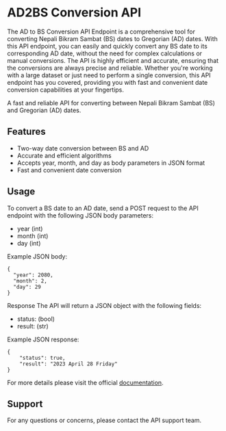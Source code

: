 # AD2BS Conversion API

The AD to BS Conversion API Endpoint is a comprehensive tool for converting Nepali Bikram Sambat (BS) dates to Gregorian (AD) dates. With this API endpoint, you can easily and quickly convert any BS date to its corresponding AD date, without the need for complex calculations or manual conversions. The API is highly efficient and accurate, ensuring that the conversions are always precise and reliable. Whether you're working with a large dataset or just need to perform a single conversion, this API endpoint has you covered, providing you with fast and convenient date conversion capabilities at your fingertips.


A fast and reliable API for converting between Nepali Bikram Sambat (BS) and Gregorian (AD) dates.

## Features
- Two-way date conversion between BS and AD
- Accurate and efficient algorithms
- Accepts year, month, and day as body parameters in JSON format
- Fast and convenient date conversion

## Usage
To convert a BS date to an AD date, send a POST request to the API endpoint with the following JSON body parameters:

- year (int)
- month (int)
- day (int)

Example JSON body:

```
{
  "year": 2080,
  "month": 2,
  "day": 29
}
```

Response
The API will return a JSON object with the following fields:
- status: (bool)
- result: (str)

Example JSON response:

```
{
    "status": true,
    "result": "2023 April 28 Friday"
}
```

For more details please visit the official [documentation](https://ad2bs.onrender.com/redoc).

## Support
For any questions or concerns, please contact the API support team.
